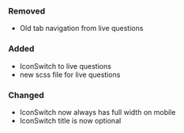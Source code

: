 ### Removed
- Old tab navigation from live questions

### Added
- IconSwitch to live questions
- new scss file for live questions

### Changed
- IconSwitch now always has full width on mobile
- IconSwitch title is now optional
